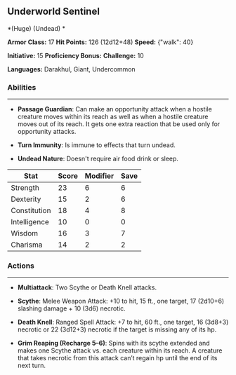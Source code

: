 ## Underworld Sentinel
*(Huge) (Undead) *

**Armor Class:** 17
**Hit Points:** 126 (12d12+48)
**Speed:** {"walk": 40}

**Initiative:** 15
**Proficiency Bonus:**
**Challenge:** 10

**Languages:** Darakhul, Giant, Undercommon

### Abilities
 --- 
- **Passage Guardian**: Can make an opportunity attack when a hostile creature moves within its reach as well as when a hostile creature moves out of its reach. It gets one extra reaction that be used only for opportunity attacks.

- **Turn Immunity**: Is immune to effects that turn undead.

- **Undead Nature**: Doesn't require air food drink or sleep.



| Stat | Score | Modifier | Save |
| ---- | ---- | ---- | ---- |
| Strength | 23 | 6 | 6 |
| Dexterity | 15 | 2 | 6 |
| Constitution | 18 | 4 | 8 |
| Intelligence | 10 | 0 | 0 |
| Wisdom | 16 | 3 | 7 |
| Charisma | 14 | 2 | 2 |

### Actions
 --- 
- **Multiattack**: Two Scythe or Death Knell attacks.

- **Scythe**: Melee Weapon Attack: +10 to hit, 15 ft., one target, 17 (2d10+6) slashing damage + 10 (3d6) necrotic.

- **Death Knell**: Ranged Spell Attack: +7 to hit, 60 ft., one target, 16 (3d8+3) necrotic or 22 (3d12+3) necrotic if the target is missing any of its hp.

- **Grim Reaping (Recharge 5–6)**: Spins with its scythe extended and makes one Scythe attack vs. each creature within its reach. A creature that takes necrotic from this attack can’t regain hp until the end of its next turn.

